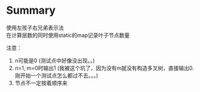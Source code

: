 # Summary
使用左孩子右兄弟表示法  
在计算层数的同时使用static的map记录叶子节点数量  

注意：
1. n可能是0 (测试点中好像没出现。。)  
2. n=1, m=0时输出1 (我被这个坑了，因为没有m就没有构造多叉树，直接输出0. 刚开始一个测试点怎么都过不去。。。)
3. 节点不一定按着顺序来  